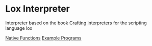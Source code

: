 # Lox Interpreter
Interpreter based on the book [Crafting interpreters](https://craftinginterpreters.com/contents.html) for the scripting language lox

[Native Functions](https://github.com/FrederikTobner/Lox/blob/master/NativeFunctions.md)
[Example Programs](https://github.com/FrederikTobner/Lox/blob/master/ExamplePrograms.md)

